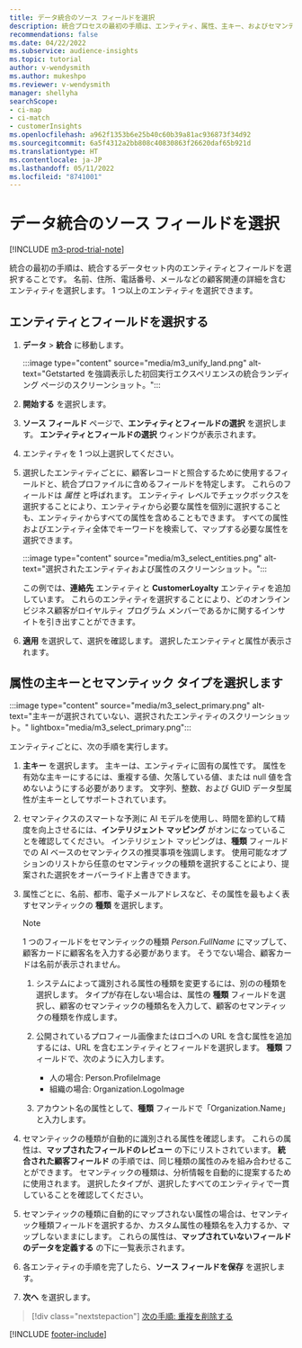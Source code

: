 ```yaml
---
title: データ統合のソース フィールドを選択
description: 統合プロセスの最初の手順は、エンティティ、属性、主キー、およびセマンティックの種類を選択して、データを統合された顧客プロファイルにマッピングすることです。
recommendations: false
ms.date: 04/22/2022
ms.subservice: audience-insights
ms.topic: tutorial
author: v-wendysmith
ms.author: mukeshpo
ms.reviewer: v-wendysmith
manager: shellyha
searchScope:
- ci-map
- ci-match
- customerInsights
ms.openlocfilehash: a962f1353b6e25b40c60b39a81ac936873f34d92
ms.sourcegitcommit: 6a5f4312a2bb808c40830863f26620daf65b921d
ms.translationtype: HT
ms.contentlocale: ja-JP
ms.lasthandoff: 05/11/2022
ms.locfileid: "8741001"
---
```

# <a name="select-source-fields-for-data-unification"></a>データ統合のソース フィールドを選択

[!INCLUDE [m3-prod-trial-note](includes/m3-prod-trial-note.md)]

統合の最初の手順は、統合するデータセット内のエンティティとフィールドを選択することです。 名前、住所、電話番号、メールなどの顧客関連の詳細を含むエンティティを選択します。 1 つ以上のエンティティを選択できます。

## <a name="select-entities-and-fields"></a>エンティティとフィールドを選択する

1. **データ** > **統合** に移動します。

   :::image type="content" source="media/m3_unify_land.png" alt-text="Getstarted を強調表示した初回実行エクスペリエンスの統合ランディング ページのスクリーンショット。":::

1. **開始する** を選択します。

1. **ソース フィールド** ページで、**エンティティとフィールドの選択** を選択します。 **エンティティとフィールドの選択** ウィンドウが表示されます。

1. エンティティを 1 つ以上選択してください。

1. 選択したエンティティごとに、顧客レコードと照合するために使用するフィールドと、統合プロファイルに含めるフィールドを特定します。 これらのフィールドは *属性* と呼ばれます。 エンティティ レベルでチェックボックスを選択することにより、エンティティから必要な属性を個別に選択することも、エンティティからすべての属性を含めることもできます。 すべての属性およびエンティティ全体でキーワードを検索して、マップする必要な属性を選択できます。

   :::image type="content" source="media/m3_select_entities.png" alt-text="選択されたエンティティおよび属性のスクリーンショット。":::

   この例では、**連絡先** エンティティと **CustomerLoyalty** エンティティを追加しています。 これらのエンティティを選択することにより、どのオンライン ビジネス顧客がロイヤルティ プログラム メンバーであるかに関するインサイトを引き出すことができます。

1. **適用** を選択して、選択を確認します。 選択したエンティティと属性が表示されます。

## <a name="select-primary-key-and-semantic-type-for-attributes"></a>属性の主キーとセマンティック タイプを選択します

   :::image type="content" source="media/m3_select_primary.png" alt-text="主キーが選択されていない、選択されたエンティティのスクリーンショット。" lightbox="media/m3_select_primary.png":::

エンティティごとに、次の手順を実行します。

1. **主キー** を選択します。 主キーは、エンティティに固有の属性です。 属性を有効な主キーにするには、重複する値、欠落している値、または null 値を含めないようにする必要があります。 文字列、整数、および GUID データ型属性が主キーとしてサポートされています。

1. セマンティクスのスマートな予測に AI モデルを使用し、時間を節約して精度を向上させるには、**インテリジェント マッピング** がオンになっていることを確認してください。 インテリジェント マッピングは、**種類** フィールドでの AI ベースのセマンティクスの推奨事項を強調します。 使用可能なオプションのリストから任意のセマンティックの種類を選択することにより、提案された選択をオーバーライド上書きできます。

1. 属性ごとに、名前、都市、電子メールアドレスなど、その属性を最もよく表すセマンティックの **種類** を選択します。

   > [!NOTE]
   > 1 つのフィールドをセマンティックの種類 *Person.FullName* にマップして、顧客カードに顧客名を入力する必要があります。 そうでない場合、顧客カードは名前が表示されません。

   1. システムによって識別される属性の種類を変更するには、別のの種類を選択します。 タイプが存在しない場合は、属性の **種類** フィールドを選択し、顧客のセマンティックの種類名を入力して、顧客のセマンティックの種類を作成します。

   1. 公開されているプロフィール画像またはロゴへの URL を含む属性を追加するには、URL を含むエンティティとフィールドを選択します。 **種類** フィールドで、次のように入力します。
      - 人の場合: Person.ProfileImage
      - 組織の場合: Organization.LogoImage

   1. アカウント名の属性として、**種類** フィールドで「Organization.Name」と入力します。

1. セマンティックの種類が自動的に識別される属性を確認します。 これらの属性は、**マップされたフィールドのレビュー** の下にリストされています。 **統合された顧客フィールド** の手順では、同じ種類の属性のみを組み合わせることができます。 セマンティックの種類は、分析情報を自動的に提案するために使用されます。 選択したタイプが、選択したすべてのエンティティで一貫していることを確認してください。

1. セマンティックの種類に自動的にマップされない属性の場合は、セマンティック種類フィールドを選択するか、カスタム属性の種類名を入力するか、マップしないままにします。 これらの属性は、**マップされていないフィールドのデータを定義する** の下に一覧表示されます。

1. 各エンティティの手順を完了したら、**ソース フィールドを保存** を選択します。

1. **次へ** を選択します。

> [!div class="nextstepaction"]
> [次の手順: 重複を削除する](remove-duplicates.md)

[!INCLUDE [footer-include](includes/footer-banner.md)]
